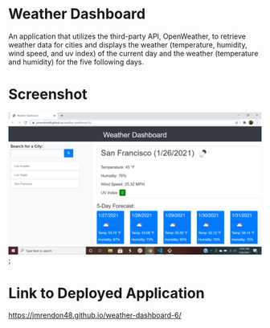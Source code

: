 # Weather Dashboard

An application that utilizes the third-party API, OpenWeather, to retrieve weather data for cities and displays the weather (temperature, humidity, wind speed, and uv index) of the current day and the weather (temperature and humidity) for the five following days. 

# Screenshot

![weather dashboard screenshot](./Assets/images/screenshot.png);

# Link to Deployed Application

https://jmrendon48.github.io/weather-dashboard-6/

